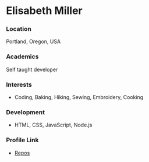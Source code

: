 # Elisabeth Miller

### Location

Portland, Oregon, USA

### Academics

Self taught developer

### Interests

- Coding, Baking, Hiking, Sewing, Embroidery, Cooking

### Development

- HTML, CSS, JavaScript, Node.js

### Profile Link

- [Repos](https://github.com/libbymiller09)
